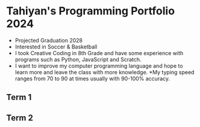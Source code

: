 # Tahiyan's Programming Portfolio 2024
* Projected Graduation 2028 
* Interested in Soccer & Basketball
* I took Creative Coding in 8th Grade and have some experience with programs such as Python, JavaScript and Scratch.
* I want to improve my computer programming language and hope to learn more and leave the class with more knowledge.
*My typing speed ranges from 70 to 90 at times usually with 90-100% accuracy. 

## Term 1

## Term 2
